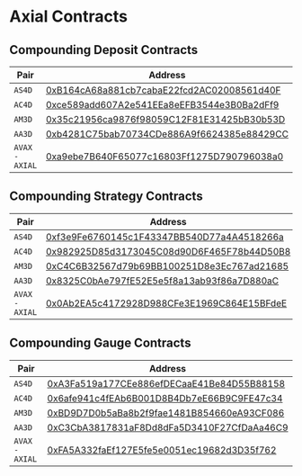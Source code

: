 # Axial Contracts

## Compounding Deposit Contracts

| Pair            | Address                                                                                                                                            |
| --------------- | -------------------------------------------------------------------------------------------------------------------------------------------------- |
| `AS4D`          | [0xB164cA68a881cb7cabaE22fcd2AC02008561d40F](https://snowtrace.io/address/0xB164cA68a881cb7cabaE22fcd2AC02008561d40F) |
| `AC4D`          | [0xce589add607A2e541EEa8eEFB3544e3B0Ba2dFf9](https://snowtrace.io/address/0xce589add607A2e541EEa8eEFB3544e3B0Ba2dFf9) |
| `AM3D`          | [0x35c21956ca9876f98059C12F81E31425bB30b53D](https://snowtrace.io/address/0x35c21956ca9876f98059C12F81E31425bB30b53D) |
| `AA3D`          | [0xb4281C75bab70734CDe886A9f6624385e88429CC](https://snowtrace.io/address/0xb4281C75bab70734CDe886A9f6624385e88429CC) |
| `AVAX - AXIAL`  | [0xa9ebe7B640F65077c16803Ff1275D790796038a0](https://snowtrace.io/address/0xa9ebe7B640F65077c16803Ff1275D790796038a0) |

## Compounding Strategy Contracts

| Pair            | Address                                                                                                                                            |
| --------------- | -------------------------------------------------------------------------------------------------------------------------------------------------- |
| `AS4D`          | [0xf3e9Fe6760145c1F43347BB540D77a4A4518266a](https://snowtrace.io/address/0xf3e9Fe6760145c1F43347BB540D77a4A4518266a) |
| `AC4D`          | [0x982925D85d3173045C08d90D6F465F78b44D50B8](https://snowtrace.io/address/0x982925D85d3173045C08d90D6F465F78b44D50B8) |
| `AM3D`          | [0xC4C6B32567d79b69BB100251D8e3Ec767ad21685](https://snowtrace.io/address/0xC4C6B32567d79b69BB100251D8e3Ec767ad21685) |
| `AA3D`          | [0x8325C0bAe797fE52E5e5f8a13ab93f86a7D880aC](https://snowtrace.io/address/0x8325C0bAe797fE52E5e5f8a13ab93f86a7D880aC) |
| `AVAX - AXIAL`  | [0x0Ab2EA5c4172928D988CFe3E1969C864E15BFdeE](https://snowtrace.io/address/0x0Ab2EA5c4172928D988CFe3E1969C864E15BFdeE) |

## Compounding Gauge Contracts

| Pair            | Address                                                                                                                                            |
| --------------- | -------------------------------------------------------------------------------------------------------------------------------------------------- |
| `AS4D`          | [0xA3Fa519a177CEe886efDECaaE41Be84D55B88158](https://snowtrace.io/address/0xA3Fa519a177CEe886efDECaaE41Be84D55B88158) |
| `AC4D`          | [0x6afe941c4fEAb6B001D8B4Db7eE66B9C9FE47c34](https://snowtrace.io/address/0x6afe941c4fEAb6B001D8B4Db7eE66B9C9FE47c34) |
| `AM3D`          | [0xBD9D7D0b5aBa8b2f9fae1481B854660eA93CF086](https://snowtrace.io/address/0xBD9D7D0b5aBa8b2f9fae1481B854660eA93CF086) |
| `AA3D`          | [0xC3CbA3817831aF8Dd8dFa5D3410F27CfDaAa46C9](https://snowtrace.io/address/0xC3CbA3817831aF8Dd8dFa5D3410F27CfDaAa46C9) |
| `AVAX - AXIAL`  | [0xFA5A332faEf127E5fe5e0051ec19682d3D35f762](https://snowtrace.io/address/0xFA5A332faEf127E5fe5e0051ec19682d3D35f762) |
